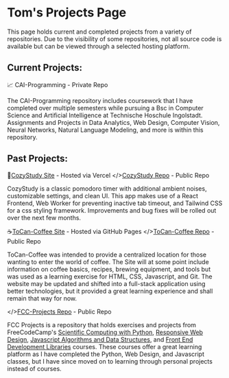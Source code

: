 # Tom's Projects Page

This page holds current and completed projects from a variety of repositories. Due to the visibility of some repositories, not all source code is available but can be viewed through a selected hosting platform.

## Current Projects:

📈 CAI-Programming - Private Repo

The CAI-Programming repository includes coursework that I have completed over multiple semesters while pursuing a Bsc in Computer Science and Artificial Intelligence at Technische Hoschule Ingolstadt. Assignments and Projects in Data Analytics, Web Design, Computer Vision, Neural Networks, Natural Language Modeling, and more is within this repository.

## Past Projects:

📝[CozyStudy Site](https://cozystudy.vercel.app/) - Hosted via Vercel
</>[CozyStudy Repo](https://github.com/ToCans/cozystudy) - Public Repo

CozyStudy is a classic pomodoro timer with additional ambient noises, customizable settings, and clean UI. This app makes use of a React Frontend, Web Worker for preventing inactive tab timeout, and Tailwind CSS for a css styling framework. Improvements and bug fixes will be rolled out over the next few months.

☕[ToCan-Coffee Site](https://tocans.github.io/ToCan-Coffee/) - Hosted via GitHub Pages
</>[ToCan-Coffee Repo](https://github.com/ToCans/ToCan-Coffee/) - Public Repo

ToCan-Coffee was intended to provide a centralized location for those wanting to enter the world of coffee. The Site will at some point include information on coffee basics, recipes, brewing equipment, and tools but was used as a learning exercise for HTML, CSS, Javascript, and Git. The website may be updated and shifted into a full-stack application using better technologies, but it provided a great learning experience and shall remain that way for now.

</>[FCC-Projects Repo](https://github.com/ToCans/FCC-Projects) - Public Repo

FCC Projects is a repository that holds exercises and projects from FreeCodeCamp's [Scientific Computing with Python](https://www.freecodecamp.org/learn/scientific-computing-with-python/), [Responsive Web Design](https://www.freecodecamp.org/learn/responsive-web-design/), [Javascript Algorithms and Data Structures](https://www.freecodecamp.org/learn/javascript-algorithms-and-data-structures/), and [Front End Development Libraries](https://www.freecodecamp.org/learn/front-end-development-libraries/) courses. These courses offer a great learning platform as I have completed the Python, Web Design, and Javascript classes, but I have since moved on to learning through personal projects instead of courses.
